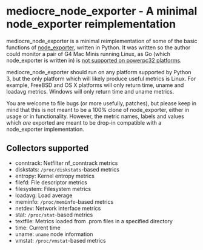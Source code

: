 # mediocre_node_exporter - A minimal node_exporter reimplementation

mediocre_node_exporter is a minimal reimplementation of some of the basic functions of [node_exporter](https://github.com/prometheus/node_exporter), written in Python.
It was written so the author could monitor a pair of G4 Mac Minis running Linux, as Go (which node_exporter is written in) is [not supported on powerpc32 platforms](https://golang.org/doc/install/source#introduction).

mediocre_node_exporter should run on any platform supported by Python 3, but the only platform which will likely produce useful metrics is Linux.
For example, FreeBSD and OS X platforms will only return time, uname and loadavg metrics.
Windows will only return time and uname metrics.

You are welcome to file bugs (or more usefully, patches), but please keep in mind that this is not meant to be a 100% clone of node_exporter, either in usage or in functionality.
However, the metric names, labels and values which *are* exported are meant to be drop-in compatible with a node_exporter implementation.

## Collectors supported

* conntrack: Netfilter nf_conntrack metrics
* diskstats: `/proc/diskstats`-based metrics
* entropy: Kernel entropy metrics
* filefd: File descriptor metrics
* filesystem: Filesystem metrics
* loadavg: Load average
* meminfo: `/proc/meminfo`-based metrics
* netdev: Network interface metrics
* stat: `/proc/stat`-based metrics
* textfile: Metrics loaded from .prom files in a specified directory
* time: Current time
* uname: `uname` node information
* vmstat: `/proc/vmstat`-based metrics
